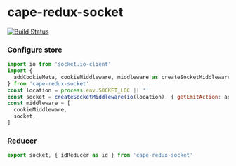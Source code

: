 # cape-redux-socket

[![Build Status](https://travis-ci.org/cape-io/cape-redux-socket.svg?branch=master)](https://travis-ci.org/cape-io/cape-redux-socket)

### Configure store
```javascript
import io from 'socket.io-client'
import {
  addCookieMeta, cookieMiddleware, middleware as createSocketMiddleware
} from 'cape-redux-socket'
const location = process.env.SOCKET_LOC || ''
const socket = createSocketMiddleware(io(location), { getEmitAction: addCookieMeta })
const middleware = [
  cookieMiddleware,
  socket,
]
```

### Reducer
```javascript
export socket, { idReducer as id } from 'cape-redux-socket'
```
